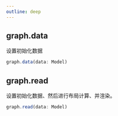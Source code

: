 ```yaml
---
outline: deep
---
```


## graph.data 
设置初始化数据
```javascript
graph.data(data: Model)
```

## graph.read
设置初始化数据、然后进行布局计算、并渲染。
```javascript
graph.read(data: Model)
```